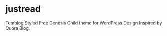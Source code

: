 justread
========

Tumblog Styled Free Genesis Child theme for WordPress.Design Inspired by Quora Blog.
